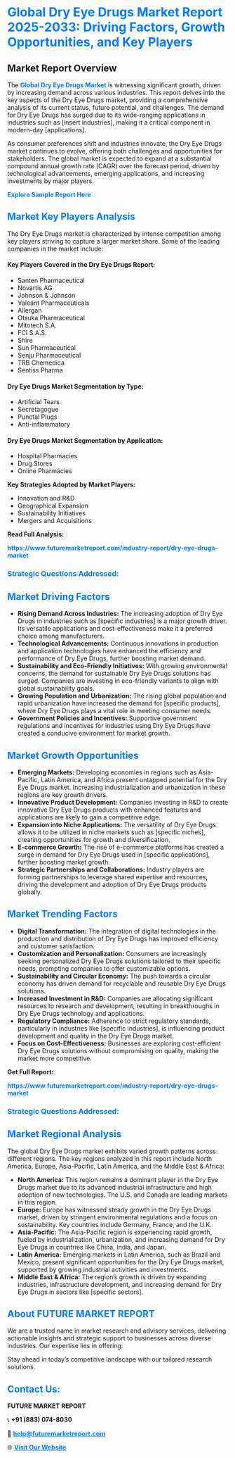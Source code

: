 <h1 style="color: #007BFF;">Global Dry Eye Drugs Market Report 2025-2033: Driving Factors, Growth Opportunities, and Key Players</h1>

<section id="overview">
<h2>Market Report Overview</h2>
<p>The <a href="https://www.futuremarketreport.com/industry-report/dry-eye-drugs-market" style="color: #007BFF; text-decoration: none;"><strong>Global Dry Eye Drugs Market</strong></a> is witnessing significant growth, driven by increasing demand across various industries. This report delves into the key aspects of the Dry Eye Drugs market, providing a comprehensive analysis of its current status, future potential, and challenges. The demand for Dry Eye Drugs has surged due to its wide-ranging applications in industries such as [insert industries], making it a critical component in modern-day [applications].</p>
<p>As consumer preferences shift and industries innovate, the Dry Eye Drugs market continues to evolve, offering both challenges and opportunities for stakeholders. The global market is expected to expand at a substantial compound annual growth rate (CAGR) over the forecast period, driven by technological advancements, emerging applications, and increasing investments by major players.</p>
</section>

<section id="overview">
<p><a href="https://www.futuremarketreport.com/request-sample/reportId=90939" style="color: #007BFF; text-decoration: none;"><strong>Explore Sample Report Here</strong></a></p>
</section>

<section id="key-players">
<h2 style="color: #007BFF;">Market Key Players Analysis</h2>
<p>The Dry Eye Drugs market is characterized by intense competition among key players striving to capture a larger market share. Some of the leading companies in the market include:</p>
<h4>Key Players Covered in the Dry Eye Drugs Report:</h4>
<ul><li>Santen Pharmaceutical</li><li>Novartis AG</li><li>Johnson &amp; Johnson</li><li>Valeant Pharmaceuticals</li><li>Allergan</li><li>Otsuka Pharmaceutical</li><li>Mitotech S.A.</li><li>FCI S.A.S.</li><li>Shire</li><li>Sun Pharmaceutical</li><li>Senju Pharmaceutical</li><li>TRB Chemedica</li><li>Sentiss Pharma</li></ul>
<h4>Dry Eye Drugs Market Segmentation by Type:</h4>
<ul><li>Artificial Tears</li><li>Secretagogue</li><li>Punctal Plugs</li><li>Anti-inflammatory</li></ul>

<h4>Dry Eye Drugs Market Segmentation by Application:</h4>
<ul><li>Hospital Pharmacies</li><li>Drug Stores</li><li>Online Pharmacies</li></ul>
<p><strong>Key Strategies Adopted by Market Players:</strong></p>
<ul>
<li>Innovation and R&D</li>
<li>Geographical Expansion</li>
<li>Sustainability Initiatives</li>
<li>Mergers and Acquisitions</li>
</ul>
</section>

<section>
<p><strong>Read Full Analysis: </strong></p><a href="https://www.futuremarketreport.com/industry-report/dry-eye-drugs-market" style="color: #007BFF; text-decoration: none;"><strong>https://www.futuremarketreport.com/industry-report/dry-eye-drugs-market</strong></a>
<h3 style="color: #007BFF;">Strategic Questions Addressed:</h3>
</section>

<section id="driving-factors">
<h2 style="color: #007BFF;">Market Driving Factors</h2>
<ul>
<li><strong>Rising Demand Across Industries:</strong> The increasing adoption of Dry Eye Drugs in industries such as [specific industries] is a major growth driver. Its versatile applications and cost-effectiveness make it a preferred choice among manufacturers.</li>
<li><strong>Technological Advancements:</strong> Continuous innovations in production and application technologies have enhanced the efficiency and performance of Dry Eye Drugs, further boosting market demand.</li>
<li><strong>Sustainability and Eco-Friendly Initiatives:</strong> With growing environmental concerns, the demand for sustainable Dry Eye Drugs solutions has surged. Companies are investing in eco-friendly variants to align with global sustainability goals.</li>
<li><strong>Growing Population and Urbanization:</strong> The rising global population and rapid urbanization have increased the demand for [specific products], where Dry Eye Drugs plays a vital role in meeting consumer needs.</li>
<li><strong>Government Policies and Incentives:</strong> Supportive government regulations and incentives for industries using Dry Eye Drugs have created a conducive environment for market growth.</li>
</ul>
</section>

<section id="growth-opportunities">
<h2 style="color: #007BFF;">Market Growth Opportunities</h2>
<ul>
<li><strong>Emerging Markets:</strong> Developing economies in regions such as Asia-Pacific, Latin America, and Africa present untapped potential for the Dry Eye Drugs market. Increasing industrialization and urbanization in these regions are key growth drivers.</li>
<li><strong>Innovative Product Development:</strong> Companies investing in R&D to create innovative Dry Eye Drugs products with enhanced features and applications are likely to gain a competitive edge.</li>
<li><strong>Expansion into Niche Applications:</strong> The versatility of Dry Eye Drugs allows it to be utilized in niche markets such as [specific niches], creating opportunities for growth and diversification.</li>
<li><strong>E-commerce Growth:</strong> The rise of e-commerce platforms has created a surge in demand for Dry Eye Drugs used in [specific applications], further boosting market growth.</li>
<li><strong>Strategic Partnerships and Collaborations:</strong> Industry players are forming partnerships to leverage shared expertise and resources, driving the development and adoption of Dry Eye Drugs products globally.</li>
</ul>
</section>

<section id="trending-factors">
<h2 style="color: #007BFF;">Market Trending Factors</h2>
<ul>
<li><strong>Digital Transformation:</strong> The integration of digital technologies in the production and distribution of Dry Eye Drugs has improved efficiency and customer satisfaction.</li>
<li><strong>Customization and Personalization:</strong> Consumers are increasingly seeking personalized Dry Eye Drugs solutions tailored to their specific needs, prompting companies to offer customizable options.</li>
<li><strong>Sustainability and Circular Economy:</strong> The push towards a circular economy has driven demand for recyclable and reusable Dry Eye Drugs solutions.</li>
<li><strong>Increased Investment in R&D:</strong> Companies are allocating significant resources to research and development, resulting in breakthroughs in Dry Eye Drugs technology and applications.</li>
<li><strong>Regulatory Compliance:</strong> Adherence to strict regulatory standards, particularly in industries like [specific industries], is influencing product development and quality in the Dry Eye Drugs market.</li>
<li><strong>Focus on Cost-Effectiveness:</strong> Businesses are exploring cost-efficient Dry Eye Drugs solutions without compromising on quality, making the market more competitive.</li>
</ul>
</section>

<section>
<p><strong>Get Full Report: </strong></p><a href="https://www.futuremarketreport.com/industry-report/dry-eye-drugs-market" style="color: #007BFF; text-decoration: none;"><strong>https://www.futuremarketreport.com/industry-report/dry-eye-drugs-market</strong></a>
<h3 style="color: #007BFF;">Strategic Questions Addressed:</h3>
</section>


<section id="regional-analysis">
<h2 style="color: #007BFF;">Market Regional Analysis</h2>
<p>The global Dry Eye Drugs market exhibits varied growth patterns across different regions. The key regions analyzed in this report include North America, Europe, Asia-Pacific, Latin America, and the Middle East & Africa:</p>
<ul>
<li><strong>North America:</strong> This region remains a dominant player in the Dry Eye Drugs market due to its advanced industrial infrastructure and high adoption of new technologies. The U.S. and Canada are leading markets in this region.</li>
<li><strong>Europe:</strong> Europe has witnessed steady growth in the Dry Eye Drugs market, driven by stringent environmental regulations and a focus on sustainability. Key countries include Germany, France, and the U.K.</li>
<li><strong>Asia-Pacific:</strong> The Asia-Pacific region is experiencing rapid growth, fueled by industrialization, urbanization, and increasing demand for Dry Eye Drugs in countries like China, India, and Japan.</li>
<li><strong>Latin America:</strong> Emerging markets in Latin America, such as Brazil and Mexico, present significant opportunities for the Dry Eye Drugs market, supported by growing industrial activities and investments.</li>
<li><strong>Middle East & Africa:</strong> The region’s growth is driven by expanding industries, infrastructure development, and increasing demand for Dry Eye Drugs in sectors like [specific sectors].</li>
</ul>
</section>

<footer>
<h2 style="color: #007BFF;">About FUTURE MARKET REPORT</h2>
<p>We are a trusted name in market research and advisory services, delivering actionable insights and strategic support to businesses across diverse industries. Our expertise lies in offering:</p>

<p>Stay ahead in today’s competitive landscape with our tailored research solutions.</p>

<h2 style="color: #007BFF;">Contact Us:</h2>
<p><strong>FUTURE MARKET REPORT</strong></p>
<p>📞 <strong>+91 (883) 074-8030</strong></p>
<p>📧 <strong><a href="mailto:help@futuremarketreport.com" style="color: #007BFF;">help@futuremarketreport.com</a></strong></p>
<p>🌐 <strong><a href="https://www.futuremarketreport.com/" style="color: #007BFF;">Visit Our Website</a></strong></p>
</footer>